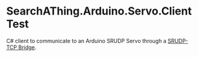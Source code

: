 # SearchAThing.Arduino.Servo.ClientTest
C# client to communicate to an Arduino SRUDP Servo through a [SRUDP-TCP Bridge](https://github.com/devel0/SearchAThing.Arduino.Enc28j60#srudp-tcp-bridge).
